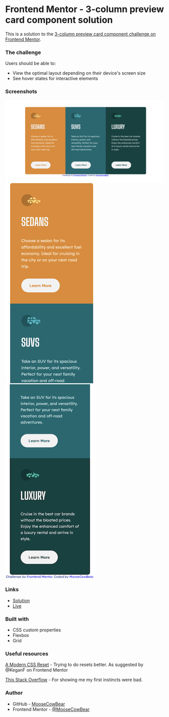 # Frontend Mentor - 3-column preview card component solution

This is a solution to the [3-column preview card component challenge on Frontend Mentor](https://www.frontendmentor.io/challenges/3column-preview-card-component-pH92eAR2-).

### The challenge

Users should be able to:

- View the optimal layout depending on their device's screen size
- See hover states for interactive elements

### Screenshots

![alt text](screenshots/desktop.png "3-column preview card challenge screenshot for desktop")
![alt text](screenshots/mobile1.png "3-column preview card challenge screenshot for mobile")
![alt text](screenshots/mobile2.png "3-column preview card challenge screenshot for mobile")

### Links

- [Solution]()
- [Live]()

### Built with

- CSS custom properties
- Flexbox
- Grid

### Useful resources

[A Modern CSS Reset](https://andy-bell.co.uk/a-modern-css-reset/) - Trying to do resets better. As suggested by @KeganF on Frontend Mentor

[This Stack Overflow](https://stackoverflow.com/questions/36004926/equal-height-rows-in-a-flex-container) - For showing me my first instincts were bad.

### Author

- GitHub - [MooseCowBear](https://github.com/MooseCowBear)
- Frontend Mentor - [@MooseCowBear](https://www.frontendmentor.io/profile/MooseCowBear)

